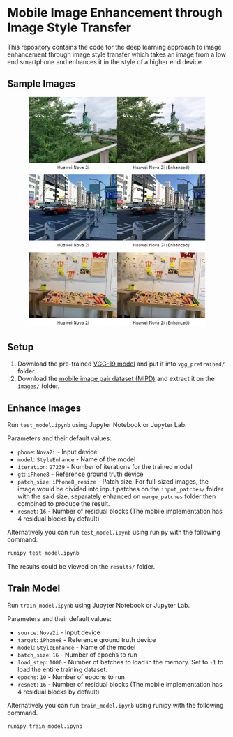 # Mobile Image Enhancement through Image Style Transfer
 
This repository contains the code for the deep learning approach to image enhancement through image style transfer which takes an image from a low end smartphone and enhances it in the style of a higher end device.

## Sample Images
<div align="center">
	<img src="figures/results.jpg" width="80%" height="10%"/>
</div>

## Setup

1. Download the pre-trained [VGG-19 model](https://drive.google.com/file/d/0BwOLOmqkYj-jMGRwaUR2UjhSNDQ/view?usp=sharing) and put it into `vgg_pretrained/` folder.
2. Download the [mobile image pair dataset (MIPD)](https://drive.google.com/open?id=1CmDvlpZbZuoVQ8keSA-oIaZgVIo2ueI7) and extract it on the `images/` folder.

## Enhance Images

Run `test_model.ipynb` using Jupyter Notebook or Jupyter Lab.

Parameters and their default values:
* `phone`: `Nova2i` - Input device
* `model`: `StyleEnhance` - Name of the model
* `iteration`: `27239` - Number of iterations for the trained model
* `gt`: `iPhone8` - Reference ground truth device
* `patch_size`: `iPhone8_resize` - Patch size. For full-sized images, the image would be divided into input patches on the `input_patches/` folder with the said size, separately enhanced on `merge_patches` folder then combined to produce the result.
* `resnet`: `16` - Number of residual blocks (The mobile implementation has 4 residual blocks by default)

Alternatively you can run `test_model.ipynb` using runipy with the following command.
```bash
runipy test_model.ipynb
```
The results could be viewed on the `results/` folder.

## Train Model
Run `train_model.ipynb` using Jupyter Notebook or Jupyter Lab.

Parameters and their default values:
* `source`: `Nova2i` - Input device
* `target`: `iPhone8` - Reference ground truth device
* `model`: `StyleEnhance` - Name of the model
* `batch_size`: `16` - Number of epochs to run
* `load_step`: `1000` - Number of batches to load in the memory. Set to `-1` to load the entire training dataset.
* `epochs`: `10` - Number of epochs to run
* `resnet`: `16` - Number of residual blocks (The mobile implementation has 4 residual blocks by default)

Alternatively you can run `train_model.ipynb` using runipy with the following command.
```bash
runipy train_model.ipynb
```
